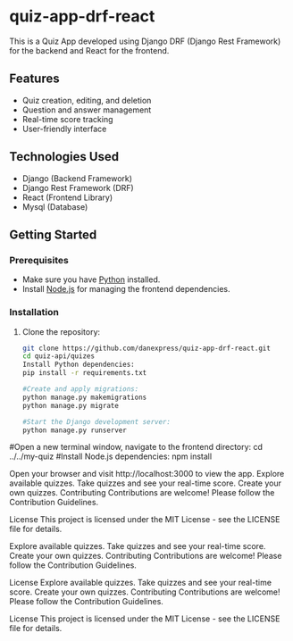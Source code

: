 # quiz-app-drf-react



This is a Quiz App developed using Django DRF (Django Rest Framework) for the backend and React for the frontend.

## Features
- Quiz creation, editing, and deletion
- Question and answer management
- Real-time score tracking
- User-friendly interface

## Technologies Used

- Django (Backend Framework)
- Django Rest Framework (DRF)
- React (Frontend Library)
- Mysql (Database)

## Getting Started

### Prerequisites

- Make sure you have [Python](https://www.python.org/) installed.
- Install [Node.js](https://nodejs.org/) for managing the frontend dependencies.

### Installation

1. Clone the repository:

   ```bash
   git clone https://github.com/danexpress/quiz-app-drf-react.git
   cd quiz-api/quizes
   Install Python dependencies:
   pip install -r requirements.txt

   #Create and apply migrations:
   python manage.py makemigrations
   python manage.py migrate
   
   #Start the Django development server:
   python manage.py runserver

#Open a new terminal window, navigate to the frontend directory:
cd ../../my-quiz
#Install Node.js dependencies:
npm install

Open your browser and visit http://localhost:3000 to view the app.
Explore available quizzes.
Take quizzes and see your real-time score.
Create your own quizzes.
Contributing
Contributions are welcome! Please follow the Contribution Guidelines.

License
This project is licensed under the MIT License - see the LICENSE file for details.

Explore available quizzes.
Take quizzes and see your real-time score.
Create your own quizzes.
Contributing
Contributions are welcome! Please follow the Contribution Guidelines.

License
Explore available quizzes.
Take quizzes and see your real-time score.
Create your own quizzes.
Contributing
Contributions are welcome! Please follow the Contribution Guidelines.

License
This project is licensed under the MIT License - see the LICENSE file for details.
